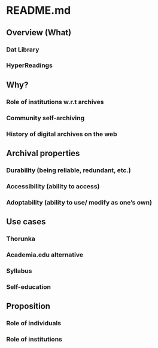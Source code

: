 # README.md

## Overview (What)
### Dat Library
### HyperReadings

## Why?
### Role of institutions w.r.t archives
### Community self-archiving
### History of digital archives on the web

## Archival properties
### Durability (being reliable, redundant, etc.)
### Accessibility (ability to access)
### Adoptability (ability to use/ modify as one’s own)

## Use cases
### Thorunka
### Academia.edu alternative
### Syllabus
### Self-education

## Proposition
### Role of individuals
### Role of institutions
